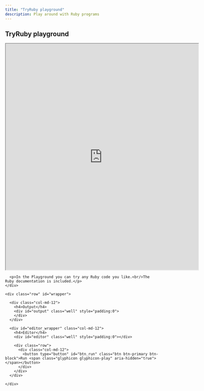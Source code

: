 ```yaml
---
title: "TryRuby playground"
description: Play around with Ruby programs
---
```


<div class="row">
  <div class="col-md-6">
    <div id="tryruby-explanation">
      <h2 id="tryruby-title">TryRuby playground</h2>
      <div id="tryruby-content">
        <iframe src="http://www.ruby-doc.org/core/Kernel.html" width="125%" height="740px">www.ruby-doc.org</iframe>
      </div>

      <p>In the Playground you can try any Ruby code you like.<br/>The Ruby documentation is included.</p>
    </div>
  </div>

  <div class="col-md-6">

    <div class="row" id="wrapper">

      <div class="col-md-12">
        <h4>Output</h4>
        <div id="output" class="well" style="padding:0">
        </div>
      </div>

      <div id="editor_wrapper" class="col-md-12">
        <h4>Editor</h4>
        <div id="editor" class="well" style="padding:0"></div>

        <div class="row">
          <div class="col-md-12">
            <button type="button" id="btn_run" class="btn btn-primary btn-block">Run <span class="glyphicon glyphicon-play" aria-hidden="true"></span></button>
          </div>
        </div>
      </div>

    </div>
  </div>
</div>